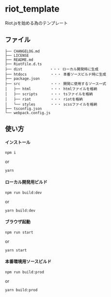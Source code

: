 # riot_template
Riot.jsを始める為のテンプレート


## ファイル

```
├── CHANGELOG.md
├── LICENSE
├── README.md
├── RiotFile.d.ts
├── dist 　　　　　　　・・・ ローカル開発時に生成
├── htdocs　　　　　　 ・・・ 本番ソースビルド時に生成
├── package.json
├── src　　　　　　    ・・・ 開発に使用するソース一式
│   ├── html         ・・・ htmlファイルを格納
│   ├── scripts      ・・・ tsファイルを格納
│   ├── riot         ・・・ riotを格納
│   └── styles       ・・・ scssファイルを格納
├── tsconfig.json
└── webpack.config.js
```


## 使い方

#### インストール

```
npm i
```

or 

```
yarn
```


#### ローカル開発用ビルド

```
npm run build:dev
```

or 

```
yarn build:dev
```


#### ブラウザ起動

```
npm run start
```

or 

```
yarn start
```


#### 本番環境用ソースビルド

```
npm run build:prod
```

or 

```
yarn build:prod
```